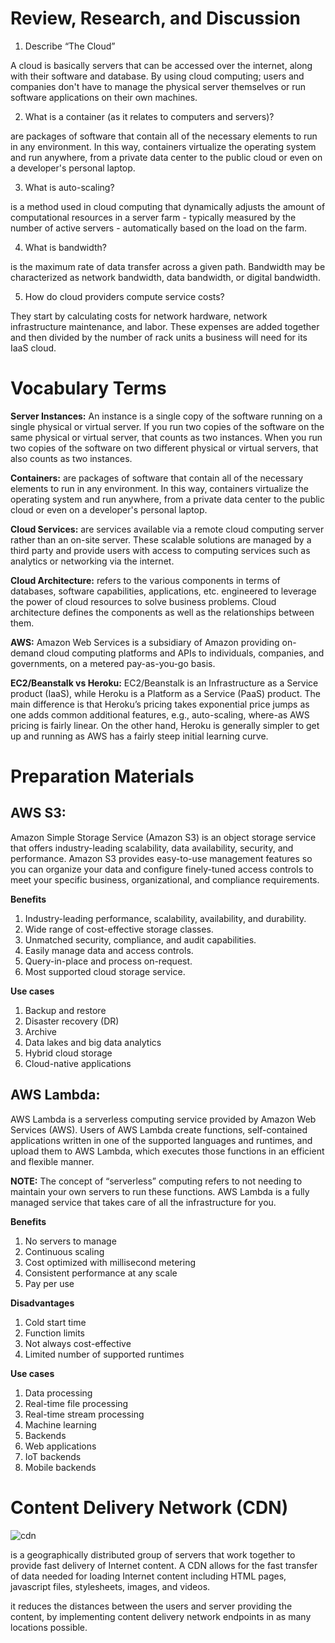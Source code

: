 # Review, Research, and Discussion

1. Describe “The Cloud”

A cloud is basically servers that can be accessed over the internet, along with their software and database. By using cloud computing; users and companies don't have to manage the physical server themselves or run software applications on their own machines. 

2. What is a container (as it relates to computers and servers)?

 are packages of software that contain all of the necessary elements to run in any environment. In this way, containers virtualize the operating system and run anywhere, from a private data center to the public cloud or even on a developer's personal laptop.

3. What is auto-scaling?

is a method used in cloud computing that dynamically adjusts the amount of computational resources in a server farm - typically measured by the number of active servers - automatically based on the load on the farm. 

4. What is bandwidth?

is the maximum rate of data transfer across a given path. Bandwidth may be characterized as network bandwidth, data bandwidth, or digital bandwidth.

5. How do cloud providers compute service costs?

They start by calculating costs for network hardware, network infrastructure maintenance, and labor. These expenses are added together and then divided by the number of rack units a business will need for its IaaS cloud.

# Vocabulary Terms
**Server Instances:** An instance is a single copy of the software running on a single physical or virtual server. If you run two copies of the software on the same physical or virtual server, that counts as two instances. When you run two copies of the software on two different physical or virtual servers, that also counts as two instances.

**Containers:** are packages of software that contain all of the necessary elements to run in any environment. In this way, containers virtualize the operating system and run anywhere, from a private data center to the public cloud or even on a developer's personal laptop.

**Cloud Services:** are services available via a remote cloud computing server rather than an on-site server. These scalable solutions are managed by a third party and provide users with access to computing services such as analytics or networking via the internet.

**Cloud Architecture:** refers to the various components in terms of databases, software capabilities, applications, etc. engineered to leverage the power of cloud resources to solve business problems. Cloud architecture defines the components as well as the relationships between them.

**AWS:** Amazon Web Services is a subsidiary of Amazon providing on-demand cloud computing platforms and APIs to individuals, companies, and governments, on a metered pay-as-you-go basis.

**EC2/Beanstalk vs Heroku:**  EC2/Beanstalk is an Infrastructure as a Service product (IaaS), while Heroku is a Platform as a Service (PaaS) product. The main difference is that Heroku’s pricing takes exponential price jumps as one adds common additional features, e.g., auto-scaling, where-as AWS pricing is fairly linear. On the other hand, Heroku is generally simpler to get up and running as AWS has a fairly steep initial learning curve.

# Preparation Materials

## AWS S3:
Amazon Simple Storage Service (Amazon S3) is an object storage service that offers industry-leading scalability, data availability, security, and performance. Amazon S3 provides easy-to-use management features so you can organize your data and configure finely-tuned access controls to meet your specific business, organizational, and compliance requirements. 

**Benefits**
1. Industry-leading performance, scalability, availability, and durability.
2. Wide range of cost-effective storage classes.
3. Unmatched security, compliance, and audit capabilities.
4. Easily manage data and access controls.
5. Query-in-place and process on-request.
6. Most supported cloud storage service.

**Use cases**
1. Backup and restore
2. Disaster recovery (DR)
3. Archive
4. Data lakes and big data analytics
5. Hybrid cloud storage
6. Cloud-native applications

## AWS Lambda:
AWS Lambda is a serverless computing service provided by Amazon Web Services (AWS). Users of AWS Lambda create functions, self-contained applications written in one of the supported languages and runtimes, and upload them to AWS Lambda, which executes those functions in an efficient and flexible manner.

**NOTE:**
The concept of “serverless” computing refers to not needing to maintain your own servers to run these functions. AWS Lambda is a fully managed service that takes care of all the infrastructure for you. 

**Benefits**
1. No servers to manage
2. Continuous scaling
3. Cost optimized with millisecond metering
4. Consistent performance at any scale
5. Pay per use

**Disadvantages**
1. Cold start time
2. Function limits
3. Not always cost-effective
4. Limited number of supported runtimes


**Use cases**
1. Data processing
2. Real-time file processing
3. Real-time stream processing
4. Machine learning
5. Backends
6. Web applications
7. IoT backends
8. Mobile backends

# Content Delivery Network (CDN)

![cdn](https://softloom.com/wp-content/uploads/2019/04/cmn_en_fig_services_network_cdn_01.png)

is a geographically distributed group of servers that work together to provide fast delivery of Internet content. A CDN allows for the fast transfer of data needed for loading Internet content including HTML pages, javascript files, stylesheets, images, and videos.

it reduces the distances between the users and server providing the content, by implementing content delivery network endpoints in as many locations possible.